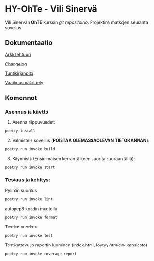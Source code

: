 # HY-OhTe - Vili Sinervä

Vili Sinervän **OhTE** kurssin *git repositoirio*. Projektina matkojen seuranta sovellus.

## Dokumentaatio
[Arkkitehtuuri](https://github.com/ArcticCoder/trip-tracker/blob/master/dokumentaatio/arkkitehtuuri.md)

[Changelog](https://github.com/ArcticCoder/trip-tracker/blob/master/dokumentaatio/changelog.md)

[Tuntikirjanpito](https://github.com/ArcticCoder/trip-tracker/blob/master/dokumentaatio/tuntikirjanpito.md)

[Vaatimusmäärittely](https://github.com/ArcticCoder/trip-tracker/blob/master/dokumentaatio/vaatimusmaarittely.md)

## Komennot

### Asennus ja käyttö
1. Asenna riippuvuudet:
```bash
poetry install
```

2. Valmistele sovellus (**POISTAA OLEMASSAOLEVAN TIETOKANNAN**):
```bash
poetry run invoke build
```

3. Käynnistä (Ensimmäisen kerran jälkeen suorita suoraan tällä):
```bash
poetry run invoke start
```

### Testaus ja kehitys:
Pylintin suoritus
```bash
poetry run invoke lint
```

autopep8 koodin muotoilu
```bash
poetry run invoke format
```

Testien suoritus
```bash
poetry run invoke test
```

Testikattavuus raportin luominen (index.html, löytyy *htmlcov* kansiosta)
```bash
poetry run invoke coverage-report
```
